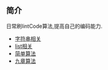 ## 简介

日常刷lintCode算法,提高自己的编码能力.

- [字符串相关](./src/main/java/com/leetcode/string)
- [list相关](./src/main/java/com/leetcode/list)
- [简单算法](./src/main/java/com/leetcode/simple)
- [九章算法](./src/main/java/com/leetcode/jiuizhang)

